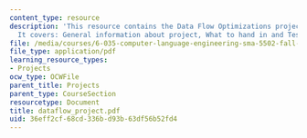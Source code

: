 ```yaml
---
content_type: resource
description: 'This resource contains the Data Flow Optimizations project information.
  It covers: General information about project, What to hand in and Test cases.'
file: /media/courses/6-035-computer-language-engineering-sma-5502-fall-2005/36eff2cf68cd336bd93b63df56b52fd4_dataflow_project.pdf
file_type: application/pdf
learning_resource_types:
- Projects
ocw_type: OCWFile
parent_title: Projects
parent_type: CourseSection
resourcetype: Document
title: dataflow_project.pdf
uid: 36eff2cf-68cd-336b-d93b-63df56b52fd4
---
```

